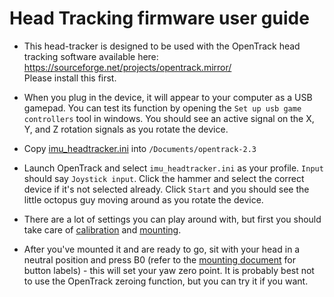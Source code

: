 # Head Tracking firmware user guide

* This head-tracker is designed to be used with the OpenTrack head tracking software available here: https://sourceforge.net/projects/opentrack.mirror/  
Please install this first.

* When you plug in the device, it will appear to your computer as a USB gamepad. You can test its function by opening the `Set up usb game controllers` tool in windows. You should see an active signal on the X, Y, and Z rotation signals as you rotate the device.

* Copy [imu_headtracker.ini](../other/imu_headtracker.ini) into `/Documents/opentrack-2.3`

* Launch OpenTrack and select `imu_headtracker.ini` as your profile. `Input` should say `Joystick input`. Click the hammer and select the correct device if it's not selected already. Click `Start` and you should see the little octopus guy moving around as you rotate the device.

* There are a lot of settings you can play around with, but first you should take care of [calibration](./calibration.md) and [mounting](./mounting.md).

* After you've mounted it and are ready to go, sit with your head in a neutral position and press B0 (refer to the [mounting document](./mounting.md) for button labels) - this will set your yaw zero point. It is probably best not to use the OpenTrack zeroing function, but you can try it if you want.
